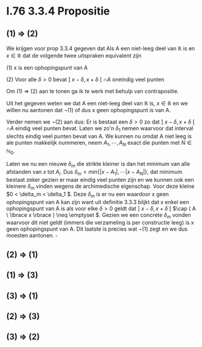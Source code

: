 # I.76 3.3.4 Propositie

## (1) => (2)

We krijgen voor prop 3.3.4 gegeven dat
Als A een niet-leeg deel van $\mathbb{R}$ is en $x \in \mathbb{R}$ dat de volgende twee uitspraken equivalent zijn

(1) x is een ophopingspunt van A

(2) Voor alle $\delta > 0$ bevat  \] $x - \delta, x + \delta$ \[  $\cap A$ oneindig veel punten

Om (1) => (2) aan te tonen ga ik te werk met behulp van contrapositie.

Uit het gegeven weten we dat A een niet-leeg deel van $\mathbb{R}$ is, $x \in \mathbb{R}$ en we willen nu aantonen dat $\neg (1)$ of dus x geen ophopingspunt is van A.

Verder nemen we $\neg (2)$ aan dus: 
Er is bestaat een $\delta > 0$ zo dat  \] $x - \delta, x + \delta$ \[  $\cap A$ eindig veel punten bevat. 
Laten we zo'n $\delta_1$ nemen waarvoor dat interval slechts eindig veel punten bevat van A.
We kunnen nu omdat A niet leeg is ale punten makkelijk nummeren, neem $A_1, \cdots, A_N$ exact die punten met $N \in \mathbb{N}_0$. 

Laten we nu een nieuwe $\delta_m$ die strikte kleiner is dan het minimum van alle afstanden van $x$ tot $A_i$. 
Dus $\delta_m < min \lbrace |x - A_1|, \cdots | x - A_N| \rbrace$, dat minimum bestaat zeker gezien er maar eindig veel punten zijn en we kunnen ook een kleinere $\delta_m$ vinden wegens de archimedische eigenschap. 
Voor deze kleine $0 < \delta_m < \delta_1 $.
Deze $\delta_m$ is er nu een waardoor x geen ophopingspunt van A kan zijn want uit definitie 3.3.3 blijkt dat x enkel een ophopingspunt van A is als voor elke $\delta > 0$ geldt dat \] $x - \delta, x + \delta$ \[  $\cap ( A \ \lbrace x \rbrace ) \neq \emptyset $.
Gezien we een concrete $\delta_m$ vonden waarvoor dit niet geldt (immers die verzameling is per constructie leeg) is x geen ophopingspunt van A.
Dit laatste is precies wat $\neg (1)$ zegt en we dus moesten aantonen. $\square$

## (2) => (1)

## (1) => (3)

## (3) => (1)

## (2) => (3)

## (3) => (2)
